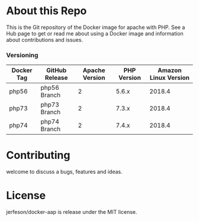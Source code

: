 # About this Repo

This is the Git repository of the Docker image for apache with PHP. See a Hub page to get or read me about using a Docker image and information about contributions and issues.

### Versioning
| Docker Tag | GitHub Release | Apache Version | PHP Version | Amazon Linux Version |
|-----|-------|-----|--------|--------|
| php56 | php56 Branch | 2 | 5.6.x | 2018.4 |
| php73 | php73 Branch | 2 | 7.3.x | 2018.4 |
| php74 | php74 Branch | 2 | 7.4.x | 2018.4 |

# Contributing

welcome to discuss a bugs, features and ideas.

# License

 jerfeson/docker-aap  is release under the MIT license.
